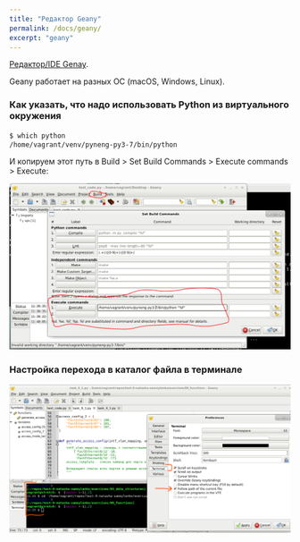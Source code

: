 ```yaml
---
title: "Редактор Geany"
permalink: /docs/geany/
excerpt: "geany"
---
```


[Редактор/IDE Genay](https://www.geany.org/).

Geany работает на разных ОС (macOS, Windows, Linux).


### Как указать, что надо использовать Python из виртуального окружения

```
$ which python
/home/vagrant/venv/pyneng-py3-7/bin/python
```

И копируем этот путь в Build > Set Build Commands > Execute commands > Execute:

![geany cfg](https://raw.githubusercontent.com/pyneng/pyneng.github.io/master/assets/images/geany_set_build.png)


### Настройка перехода в каталог файла в терминале

![geany cfg](https://raw.githubusercontent.com/pyneng/pyneng.github.io/master/assets/images/geany_terminal_follow_path.png)
